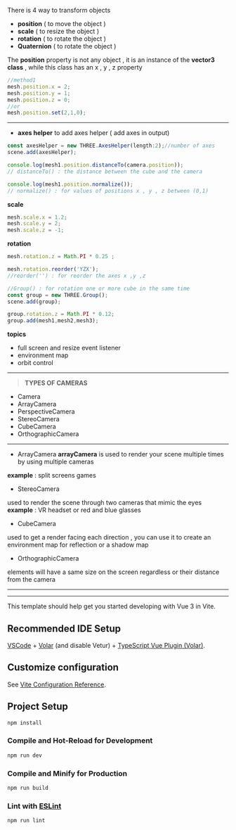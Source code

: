 There is 4 way to transform objects
- **position** ( to move the object )
- **scale** ( to resize the object )
- **rotation** ( to rotate the object )
- **Quaternion** ( to rotate the object )

The **position** property is not any object , it is an instance of the **vector3 class** , while this class has an x , y , z property
```js
//method1
mesh.position.x = 2;
mesh.position.y = 1;
mesh.position.z = 0;
//or
mesh.position.set(2,1,0);
```

---
- **axes helper**
to add axes helper ( add axes in output)
```js
const axesHelper = new THREE.AxesHelper(length:2);//number of axes
scene.add(axesHelper);
```
```js
console.log(mesh1.position.distanceTo(camera.position));
// distanceTo() : the distance between the cube and the camera
```
```js
console.log(mesh1.position.normalize());
// normalize() : for values of positions x , y , z between (0,1)
```
**scale**
```js
mesh.scale.x = 1.2;
mesh.scale.y = 2;
mesh.scale.z = -1;
```
**rotation**
```js
mesh.rotation.z = Math.PI * 0.25 ;

mesh.rotation.reorder('YZX');
//reorder('') : for reorder the axes x ,y ,z
```
```js
//Group() : for rotation one or more cube in the same time
const group = new THREE.Group();
scene.add(group);

group.rotation.z = Math.PI * 0.12;
group.add(mesh1,mesh2,mesh3);
```

**topics**
- full screen and resize event listener
- environment map  
- orbit control

********************************

> **TYPES OF CAMERAS**
- Camera
- ArrayCamera
- PerspectiveCamera
- StereoCamera
- CubeCamera
- OrthographicCamera
---
- ArrayCamera
**arrayCamera** is used to render your scene multiple times by using multiple cameras

**example** :  split screens games
- StereoCamera

used to render the scene through two cameras that mimic the eyes
**example** : VR headset or red and blue glasses 
- CubeCamera


used to get a render facing each direction
, you can use it to create an environment map for reflection or a shadow map
- OrthographicCamera

elements will have a same size on the screen regardless or their distance from the camera




---
---

This template should help get you started developing with Vue 3 in Vite.

## Recommended IDE Setup

[VSCode](https://code.visualstudio.com/) + [Volar](https://marketplace.visualstudio.com/items?itemName=Vue.volar) (and disable Vetur) + [TypeScript Vue Plugin (Volar)](https://marketplace.visualstudio.com/items?itemName=Vue.vscode-typescript-vue-plugin).

## Customize configuration

See [Vite Configuration Reference](https://vitejs.dev/config/).

## Project Setup

```sh
npm install
```

### Compile and Hot-Reload for Development

```sh
npm run dev
```

### Compile and Minify for Production

```sh
npm run build
```

### Lint with [ESLint](https://eslint.org/)

```sh
npm run lint
```
